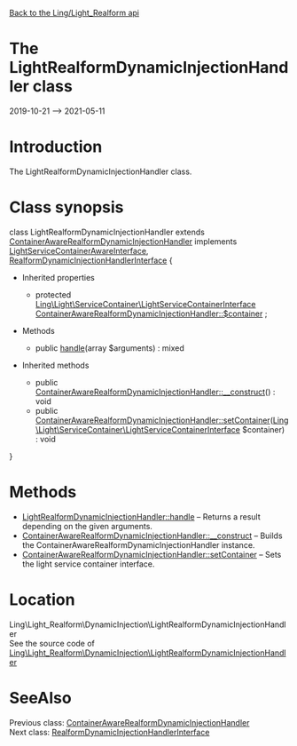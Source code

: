 [Back to the Ling/Light_Realform api](https://github.com/lingtalfi/Light_Realform/blob/master/doc/api/Ling/Light_Realform.md)



The LightRealformDynamicInjectionHandler class
================
2019-10-21 --> 2021-05-11






Introduction
============

The LightRealformDynamicInjectionHandler class.



Class synopsis
==============


class <span class="pl-k">LightRealformDynamicInjectionHandler</span> extends [ContainerAwareRealformDynamicInjectionHandler](https://github.com/lingtalfi/Light_Realform/blob/master/doc/api/Ling/Light_Realform/DynamicInjection/ContainerAwareRealformDynamicInjectionHandler.md) implements [LightServiceContainerAwareInterface](https://github.com/lingtalfi/Light/blob/master/doc/api/Ling/Light/ServiceContainer/LightServiceContainerAwareInterface.md), [RealformDynamicInjectionHandlerInterface](https://github.com/lingtalfi/Light_Realform/blob/master/doc/api/Ling/Light_Realform/DynamicInjection/RealformDynamicInjectionHandlerInterface.md) {

- Inherited properties
    - protected [Ling\Light\ServiceContainer\LightServiceContainerInterface](https://github.com/lingtalfi/Light/blob/master/doc/api/Ling/Light/ServiceContainer/LightServiceContainerInterface.md) [ContainerAwareRealformDynamicInjectionHandler::$container](#property-container) ;

- Methods
    - public [handle](https://github.com/lingtalfi/Light_Realform/blob/master/doc/api/Ling/Light_Realform/DynamicInjection/LightRealformDynamicInjectionHandler/handle.md)(array $arguments) : mixed

- Inherited methods
    - public [ContainerAwareRealformDynamicInjectionHandler::__construct](https://github.com/lingtalfi/Light_Realform/blob/master/doc/api/Ling/Light_Realform/DynamicInjection/ContainerAwareRealformDynamicInjectionHandler/__construct.md)() : void
    - public [ContainerAwareRealformDynamicInjectionHandler::setContainer](https://github.com/lingtalfi/Light_Realform/blob/master/doc/api/Ling/Light_Realform/DynamicInjection/ContainerAwareRealformDynamicInjectionHandler/setContainer.md)([Ling\Light\ServiceContainer\LightServiceContainerInterface](https://github.com/lingtalfi/Light/blob/master/doc/api/Ling/Light/ServiceContainer/LightServiceContainerInterface.md) $container) : void

}






Methods
==============

- [LightRealformDynamicInjectionHandler::handle](https://github.com/lingtalfi/Light_Realform/blob/master/doc/api/Ling/Light_Realform/DynamicInjection/LightRealformDynamicInjectionHandler/handle.md) &ndash; Returns a result depending on the given arguments.
- [ContainerAwareRealformDynamicInjectionHandler::__construct](https://github.com/lingtalfi/Light_Realform/blob/master/doc/api/Ling/Light_Realform/DynamicInjection/ContainerAwareRealformDynamicInjectionHandler/__construct.md) &ndash; Builds the ContainerAwareRealformDynamicInjectionHandler instance.
- [ContainerAwareRealformDynamicInjectionHandler::setContainer](https://github.com/lingtalfi/Light_Realform/blob/master/doc/api/Ling/Light_Realform/DynamicInjection/ContainerAwareRealformDynamicInjectionHandler/setContainer.md) &ndash; Sets the light service container interface.





Location
=============
Ling\Light_Realform\DynamicInjection\LightRealformDynamicInjectionHandler<br>
See the source code of [Ling\Light_Realform\DynamicInjection\LightRealformDynamicInjectionHandler](https://github.com/lingtalfi/Light_Realform/blob/master/DynamicInjection/LightRealformDynamicInjectionHandler.php)



SeeAlso
==============
Previous class: [ContainerAwareRealformDynamicInjectionHandler](https://github.com/lingtalfi/Light_Realform/blob/master/doc/api/Ling/Light_Realform/DynamicInjection/ContainerAwareRealformDynamicInjectionHandler.md)<br>Next class: [RealformDynamicInjectionHandlerInterface](https://github.com/lingtalfi/Light_Realform/blob/master/doc/api/Ling/Light_Realform/DynamicInjection/RealformDynamicInjectionHandlerInterface.md)<br>
